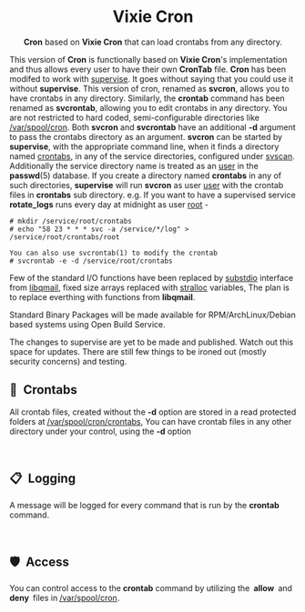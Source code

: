 <div align = center>

# Vixie Cron

**Cron** based on **Vixie Cron** that can load crontabs from any directory.

</div>

This version of **Cron** is functionally based on **Vixie Cron**'s implementation and thus allows every user to have their own **CronTab** file. **Cron** has been modifed to work with [supervise](https://github.com/indimail/indimail-mta/wiki/supervise.8). It goes without saying that you could use it without **supervise**. This version of cron, renamed as **svcron**, allows you to have crontabs in any directory. Similarly, the **crontab** command has been renamed as **svcrontab**, allowing you to edit crontabs in any directory. You are not restricted to hard coded, semi-configurable directories like <u>/var/spool/cron</u>. Both **svcron** and **svcrontab** have an additional <b>-d</b> argument to pass the crontabs directory as an argument. **svcron** can be started by **supervise**, with the appropriate command line, when it finds a directory named <u>crontabs</u>, in any of the service directories, configured under [svscan](https://github.com/indimail/indimail-mta/wiki/svscan.8). Additionally the service directory name is treated as an <u>user</u> in the <b>passwd</b>(5) database. If you create a directory named **crontabs** in any of such directories, **supervise** will run **svcron** as user <u>user</u> with the crontab files in **crontabs** sub directory. e.g. If you want to have a supervised service **rotate_logs** runs every day at midnight as user <u>root</u> -


```
# mkdir /service/root/crontabs
# echo "58 23 * * * svc -a /service/*/log" > /service/root/crontabs/root

You can also use svcrontab(1) to modify the crontab
# svcrontab -e -d /service/root/crontabs
```

Few of the standard I/O functions have been replaced by [substdio](https://github.com/indimail/indimail-mta/wiki/substdio.3) interface from [libqmail](https://github.com/indimail/libqmail), fixed size arrays replaced with [stralloc](https://github.com/indimail/indimail-mta/wiki/stralloc.3) variables, The plan is to replace everthing with functions from **libqmail**.

Standard Binary Packages will be made available for RPM/ArchLinux/Debian based systems using Open Build Service.

The changes to supervise are yet to be made and published. Watch out this space for updates. There are still few things to be ironed out (mostly security concerns) and testing.


## 📑  Crontabs

All crontab files, created without the <b>-d</b> option are stored in a read protected folders at <u>/var/spool/cron/crontabs</u>, You can have crontab files in any other directory under your control, using the <b>-d</b> option

<br>

## 📋  Logging

A message will be logged for every  command that is run by the **crontab** command.

<br>

## 🛡  Access

You can control access to the **crontab** command by utilizing the  **allow**  and  **deny**  files in <u>/var/spool/cron</u>.

<br>


<!----------------------------------------------------------------------------->

[#]: #

[Cron]: https://en.wikipedia.org/wiki/Cron
[Thanks]: Documentation/Thanks.md


<!-------------------------------{ Buttons }----------------------------------->
